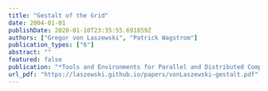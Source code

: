 ```yaml
---
title: "Gestalt of the Grid"
date: 2004-01-01
publishDate: 2020-01-10T23:35:55.691859Z
authors: ["Gregor von Laszewski", "Patrick Wagstrom"]
publication_types: ["6"]
abstract: ""
featured: false
publication: "*Tools and Environments for Parallel and Distributed Computing*"
url_pdf: "https://laszewski.github.io/papers/vonLaszewski-gestalt.pdf"
---
```


